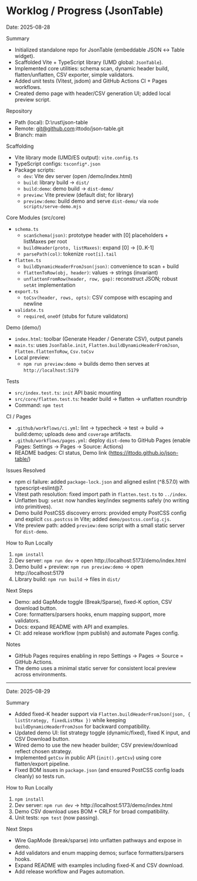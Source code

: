 ﻿# Worklog / Progress (JsonTable)

Date: 2025-08-28

Summary
- Initialized standalone repo for JsonTable (embeddable JSON ↔ Table widget).
- Scaffolded Vite + TypeScript library (UMD global: `JsonTable`).
- Implemented core utilities: schema scan, dynamic header build, flatten/unflatten, CSV exporter, simple validators.
- Added unit tests (Vitest, jsdom) and GitHub Actions CI + Pages workflows.
- Created demo page with header/CSV generation UI; added local preview script.

Repository
- Path (local): D:\\rust\\json-table
- Remote: git@github.com:ittodo/json-table.git
- Branch: main

Scaffolding
- Vite library mode (UMD/ES output): `vite.config.ts`
- TypeScript configs: `tsconfig*.json`
- Package scripts:
  - `dev`: Vite dev server (open /demo/index.html)
  - `build`: library build → `dist/`
  - `build:demo`: demo build → `dist-demo/`
  - `preview`: Vite preview (default dist; for library)
  - `preview:demo`: build demo and serve `dist-demo/` via `node scripts/serve-demo.mjs`

Core Modules (src/core)
- `schema.ts`
  - `scanSchema(json)`: prototype header with [0] placeholders + listMaxes per root
  - `buildHeader(proto, listMaxes)`: expand [0] → [0..K-1]
  - `parsePath(col)`: tokenize `root[i].tail`
- `flatten.ts`
  - `buildDynamicHeaderFromJson(json)`: convenience to scan + build
  - `flattenToRow(obj, header)`: values → strings (invariant)
  - `unflattenFromRow(header, row, gap)`: reconstruct JSON; robust `setAt` implementation
- `export.ts`
  - `toCsv(header, rows, opts)`: CSV compose with escaping and newline
- `validate.ts`
  - `required`, `oneOf` (stubs for future validators)

Demo (demo/)
- `index.html`: toolbar (Generate Header / Generate CSV), output panels
- `main.ts`: uses `JsonTable.init`, `Flatten.buildDynamicHeaderFromJson`, `Flatten.flattenToRow`, `Csv.toCsv`
- Local preview:
  - `npm run preview:demo` → builds demo then serves at `http://localhost:5179`

Tests
- `src/index.test.ts`: `init` API basic mounting
- `src/core/flatten.test.ts`: header build → flatten → unflatten roundtrip
- Command: `npm test`

CI / Pages
- `.github/workflows/ci.yml`: lint → typecheck → test → build → build:demo; uploads `demo` and `coverage` artifacts.
- `.github/workflows/pages.yml`: deploy `dist-demo` to GitHub Pages (enable Pages: Settings → Pages → Source: Actions)
- README badges: CI status, Demo link (https://ittodo.github.io/json-table/)

Issues Resolved
- npm ci failure: added `package-lock.json` and aligned eslint (^8.57.0) with typescript-eslint@7.
- Vitest path resolution: fixed import path in `flatten.test.ts` to `../index`.
- Unflatten bug: `setAt` now handles key/index segments safely (no writing into primitives).
- Demo build PostCSS discovery errors: provided empty PostCSS config and explicit `css.postcss` in Vite; added `demo/postcss.config.cjs`.
- Vite preview path: added `preview:demo` script with a small static server for `dist-demo`.

How to Run Locally
1) `npm install`
2) Dev server: `npm run dev` → open http://localhost:5173/demo/index.html
3) Demo build + preview: `npm run preview:demo` → open http://localhost:5179
4) Library build: `npm run build` → files in `dist/`

Next Steps
- Demo: add GapMode toggle (Break/Sparse), fixed-K option, CSV download button.
- Core: formatters/parsers hooks, enum mapping support, more validators.
- Docs: expand README with API and examples.
- CI: add release workflow (npm publish) and automate Pages config.

Notes
- GitHub Pages requires enabling in repo Settings → Pages → Source = GitHub Actions.
- The demo uses a minimal static server for consistent local preview across environments.

---

Date: 2025-08-29

Summary
- Added fixed-K header support via `Flatten.buildHeaderFromJson(json, { listStrategy, fixedListMax })` while keeping `buildDynamicHeaderFromJson` for backward compatibility.
- Updated demo UI: list strategy toggle (dynamic/fixed), fixed K input, and CSV Download button.
- Wired demo to use the new header builder; CSV preview/download reflect chosen strategy.
- Implemented `getCsv` in public API (`init().getCsv`) using core flatten/export pipeline.
- Fixed BOM issues in `package.json` (and ensured PostCSS config loads cleanly) so tests run.

How to Run Locally
1) `npm install`
2) Dev server: `npm run dev` → http://localhost:5173/demo/index.html
3) Demo CSV download uses BOM + CRLF for broad compatibility.
4) Unit tests: `npm test` (now passing).

Next Steps
- Wire GapMode (break/sparse) into unflatten pathways and expose in demo.
- Add validators and enum mapping demos; surface formatters/parsers hooks.
- Expand README with examples including fixed-K and CSV download.
- Add release workflow and Pages automation.
